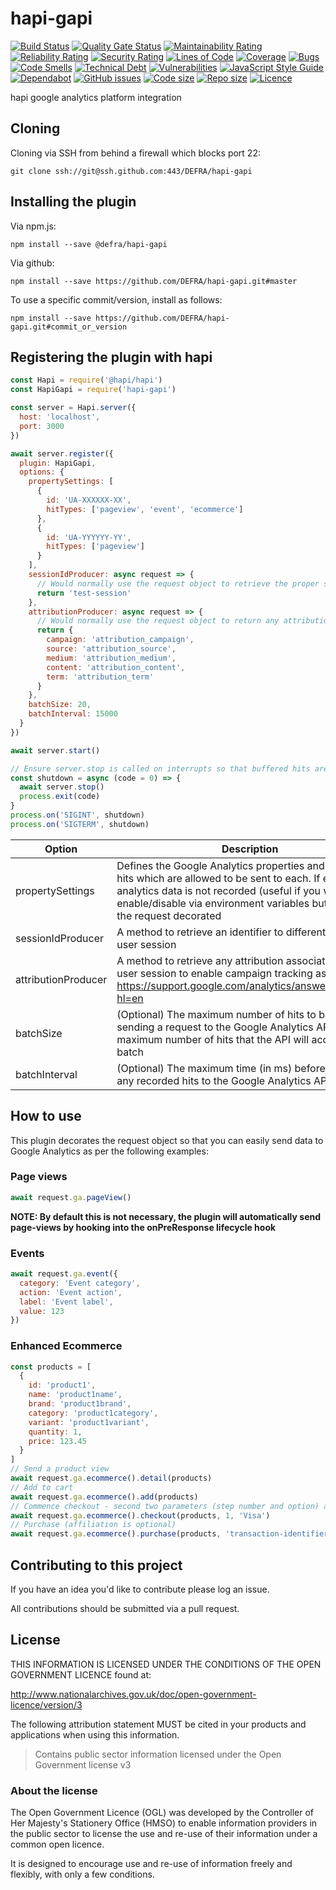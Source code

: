 # hapi-gapi

[![Build Status](https://travis-ci.org/DEFRA/hapi-gapi.svg?branch=master)](https://travis-ci.org/DEFRA/hapi-gapi)
[![Quality Gate Status](https://sonarcloud.io/api/project_badges/measure?project=DEFRA_hapi-gapi&metric=alert_status)](https://sonarcloud.io/dashboard?id=DEFRA_hapi-gapi)
[![Maintainability Rating](https://sonarcloud.io/api/project_badges/measure?project=DEFRA_hapi-gapi&metric=sqale_rating)](https://sonarcloud.io/dashboard?id=DEFRA_hapi-gapi)
[![Reliability Rating](https://sonarcloud.io/api/project_badges/measure?project=DEFRA_hapi-gapi&metric=reliability_rating)](https://sonarcloud.io/dashboard?id=DEFRA_hapi-gapi)
[![Security Rating](https://sonarcloud.io/api/project_badges/measure?project=DEFRA_hapi-gapi&metric=security_rating)](https://sonarcloud.io/dashboard?id=DEFRA_hapi-gapi)
[![Lines of Code](https://sonarcloud.io/api/project_badges/measure?project=DEFRA_hapi-gapi&metric=ncloc)](https://sonarcloud.io/dashboard?id=DEFRA_hapi-gapi)
[![Coverage](https://sonarcloud.io/api/project_badges/measure?project=DEFRA_hapi-gapi&metric=coverage)](https://sonarcloud.io/dashboard?id=DEFRA_hapi-gapi)
[![Bugs](https://sonarcloud.io/api/project_badges/measure?project=DEFRA_hapi-gapi&metric=bugs)](https://sonarcloud.io/dashboard?id=DEFRA_hapi-gapi)
[![Code Smells](https://sonarcloud.io/api/project_badges/measure?project=DEFRA_hapi-gapi&metric=code_smells)](https://sonarcloud.io/dashboard?id=DEFRA_hapi-gapi)
[![Technical Debt](https://sonarcloud.io/api/project_badges/measure?project=DEFRA_hapi-gapi&metric=sqale_index)](https://sonarcloud.io/dashboard?id=DEFRA_hapi-gapi)
[![Vulnerabilities](https://sonarcloud.io/api/project_badges/measure?project=DEFRA_hapi-gapi&metric=vulnerabilities)](https://sonarcloud.io/dashboard?id=DEFRA_hapi-gapi)
[![JavaScript Style Guide](https://img.shields.io/badge/code_style-standard-brightgreen.svg)](https://standardjs.com)
[![Dependabot](https://api.dependabot.com/badges/status?host=github&repo=DEFRA/hapi-gapi)](https://dependabot.com/)
[![GitHub issues](https://img.shields.io/github/issues/DEFRA/hapi-gapi.svg)](https://github.com/DEFRA/rod-licensing/issues/)
[![Code size](https://img.shields.io/github/languages/code-size/DEFRA/hapi-gapi.svg)]()
[![Repo size](https://img.shields.io/github/repo-size/DEFRA/hapi-gapi.svg)]()
[![Licence](https://img.shields.io/badge/Licence-OGLv3-blue.svg)](http://www.nationalarchives.gov.uk/doc/open-government-licence/version/3)

hapi google analytics platform integration

## Cloning

Cloning via SSH from behind a firewall which blocks port 22:

```
git clone ssh://git@ssh.github.com:443/DEFRA/hapi-gapi
```

## Installing the plugin

Via npm.js:

```
npm install --save @defra/hapi-gapi
```

Via github:

```
npm install --save https://github.com/DEFRA/hapi-gapi.git#master
```

To use a specific commit/version, install as follows:

```
npm install --save https://github.com/DEFRA/hapi-gapi.git#commit_or_version
```

## Registering the plugin with hapi

```javascript
const Hapi = require('@hapi/hapi')
const HapiGapi = require('hapi-gapi')

const server = Hapi.server({
  host: 'localhost',
  port: 3000
})

await server.register({
  plugin: HapiGapi,
  options: {
    propertySettings: [
      {
        id: 'UA-XXXXXX-XX',
        hitTypes: ['pageview', 'event', 'ecommerce']
      },
      {
        id: 'UA-YYYYYY-YY',
        hitTypes: ['pageview']
      }
    ],
    sessionIdProducer: async request => {
      // Would normally use the request object to retrieve the proper session identifier
      return 'test-session'
    },
    attributionProducer: async request => {
      // Would normally use the request object to return any attribution associated with the user's session
      return {
        campaign: 'attribution_campaign',
        source: 'attribution_source',
        medium: 'attribution_medium',
        content: 'attribution_content',
        term: 'attribution_term'
      }
    },
    batchSize: 20,
    batchInterval: 15000
  }
})

await server.start()

// Ensure server.stop is called on interrupts so that buffered hits are sent to the Google Measurement Protocol API before shutdown
const shutdown = async (code = 0) => {
  await server.stop()
  process.exit(code)
}
process.on('SIGINT', shutdown)
process.on('SIGTERM', shutdown)
```

| Option              | Description                                                                                                                                                                                                                                      |
| ------------------- | ------------------------------------------------------------------------------------------------------------------------------------------------------------------------------------------------------------------------------------------------ |
| propertySettings    | Defines the Google Analytics properties and the type of hits which are allowed to be sent to each. If empty, analytics data is not recorded (useful if you want to enable/disable via environment variables but still want the request decorated |  |
| sessionIdProducer   | A method to retrieve an identifier to differentiate each user session                                                                                                                                                                            |
| attributionProducer | A method to retrieve any attribution associated with the user session to enable campaign tracking as per https://support.google.com/analytics/answer/1033863?hl=en                                                                               |
| batchSize           | (Optional) The maximum number of hits to buffer before sending a request to the Google Analytics API. 20 is the maximum number of hits that the API will accept in batch                                                                         |
| batchInterval       | (Optional) The maximum time (in ms) before sending any recorded hits to the Google Analytics API.                                                                                                                                                |

## How to use

This plugin decorates the request object so that you can easily send data to Google Analytics as per the following examples:

### Page views

```javascript
await request.ga.pageView()
```

**NOTE: By default this is not necessary, the plugin will automatically send page-views by hooking into the onPreResponse lifecycle hook**

### Events

```javascript
await request.ga.event({
  category: 'Event category',
  action: 'Event action',
  label: 'Event label',
  value: 123
})
```

### Enhanced Ecommerce

```javascript
const products = [
  {
    id: 'product1',
    name: 'product1name',
    brand: 'product1brand',
    category: 'product1category',
    variant: 'product1variant',
    quantity: 1,
    price: 123.45
  }
]
// Send a product view
await request.ga.ecommerce().detail(products)
// Add to cart
await request.ga.ecommerce().add(products)
// Commence checkout - second two parameters (step number and option) are optional
await request.ga.ecommerce().checkout(products, 1, 'Visa')
// Purchase (affiliation is optional)
await request.ga.ecommerce().purchase(products, 'transaction-identifier', 'affiliation')
```

## Contributing to this project

If you have an idea you'd like to contribute please log an issue.

All contributions should be submitted via a pull request.

## License

THIS INFORMATION IS LICENSED UNDER THE CONDITIONS OF THE OPEN GOVERNMENT LICENCE found at:

http://www.nationalarchives.gov.uk/doc/open-government-licence/version/3

The following attribution statement MUST be cited in your products and applications when using this information.

> Contains public sector information licensed under the Open Government license v3

### About the license

The Open Government Licence (OGL) was developed by the Controller of Her Majesty's Stationery Office (HMSO) to enable information providers in the public sector to license the use and re-use of their information under a common open licence.

It is designed to encourage use and re-use of information freely and flexibly, with only a few conditions.
